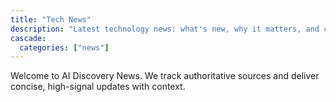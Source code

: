 ```yaml
---
title: "Tech News"
description: "Latest technology news: what's new, why it matters, and context — updated throughout the day."
cascade:
  categories: ["news"]
---
```


Welcome to AI Discovery News. We track authoritative sources and deliver concise, high-signal updates with context.


